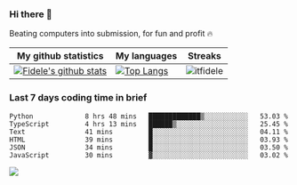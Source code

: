 ### Hi there 👋
<p>Beating computers into submission, for fun and profit 🔥</p>

|My github statistics|My languages|Streaks|
|-|-|-|
|[![Fidele's github stats](https://github-readme-stats.vercel.app/api?username=itfidele&count_private=true&show_icons=true&theme=dark&hide_title=true)](https://github.com/itfidele)|[![Top Langs](https://github-readme-stats.vercel.app/api/top-langs/?username=itfidele&show_icons=true&langs_count=10&theme=dark&layout=compact&hide_title=true)](https://github.com/itfidele)|![itfidele](https://github-readme-streak-stats.herokuapp.com/?user=itfidele&theme=dark)

### Last 7 days coding time in brief
<!--START_SECTION:waka-->

```text
Python             8 hrs 48 mins   █████████████▒░░░░░░░░░░░   53.03 %
TypeScript         4 hrs 13 mins   ██████▒░░░░░░░░░░░░░░░░░░   25.45 %
Text               41 mins         █░░░░░░░░░░░░░░░░░░░░░░░░   04.11 %
HTML               39 mins         █░░░░░░░░░░░░░░░░░░░░░░░░   03.93 %
JSON               34 mins         █░░░░░░░░░░░░░░░░░░░░░░░░   03.50 %
JavaScript         30 mins         ▓░░░░░░░░░░░░░░░░░░░░░░░░   03.02 %
```

<!--END_SECTION:waka-->

![](https://komarev.com/ghpvc/?username=itfidele)

